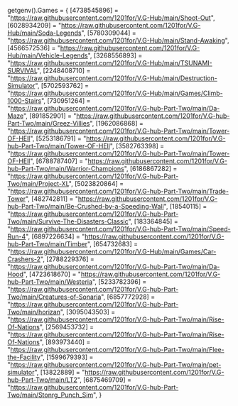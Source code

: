 getgenv().Games = {
    [4738545896] = "https://raw.githubusercontent.com/1201for/V.G-Hub/main/Shoot-Out",
    [6028934209] = "https://raw.githubusercontent.com/1201for/V.G-Hub/main/Soda-Legends",
    [5780309044] = "https://raw.githubusercontent.com/1201for/V.G-Hub/main/Stand-Awaking",
    [4566572536] = "https://raw.githubusercontent.com/1201for/V.G-Hub/main/Vehicle-Legends",
    [3268556893] = "https://raw.githubusercontent.com/1201for/V.G-Hub/main/TSUNAMI-SURVIVAL",
    [2248408710] = "https://raw.githubusercontent.com/1201for/V.G-Hub/main/Destruction-Simulator",
    [5702593762] = "https://raw.githubusercontent.com/1201for/V.G-Hub/main/Games/Climb-1000-Stairs",
    [730951264] = "https://raw.githubusercontent.com/1201for/V.G-hub-Part-Two/main/Da-Maze",
    [891852901] = "https://raw.githubusercontent.com/1201for/V.G-hub-Part-Two/main/Greez-Villies",
    [1962086868] = "https://raw.githubusercontent.com/1201for/V.G-hub-Part-Two/main/Tower-OF-HEll",
    [5253186791] = "https://raw.githubusercontent.com/1201for/V.G-hub-Part-Two/main/Tower-OF-HEll",
    [3582763398] = "https://raw.githubusercontent.com/1201for/V.G-hub-Part-Two/main/Tower-OF-HEll",
    [6788787407] = "https://raw.githubusercontent.com/1201for/V.G-hub-Part-Two/main/Warrior-Champions",
    [6186867282] = "https://raw.githubusercontent.com/1201for/V.G-hub-Part-Two/main/Project-XL",
    [5023820864] = "https://raw.githubusercontent.com/1201for/V.G-hub-Part-Two/main/Trade-Tower",
    [482742811] = "https://raw.githubusercontent.com/1201for/V.G-hub-Part-Two/main/Be-Crushed-by-a-Speeding-Wall",
    [18540115] = "https://raw.githubusercontent.com/1201for/V.G-hub-Part-Two/main/Survive-The-Disasters-Classic",
    [183364845] = "https://raw.githubusercontent.com/1201for/V.G-hub-Part-Two/main/Speed-Run-4",
    [6897226634] = "https://raw.githubusercontent.com/1201for/V.G-hub-Part-Two/main/Timber",
    [654732683] = "https://raw.githubusercontent.com/1201for/V.G-Hub/main/Games/Car-Crashers-2",
    [2788229376] = "https://raw.githubusercontent.com/1201for/V.G-hub-Part-Two/main/Da-Hood",
    [4723618670] = "https://raw.githubusercontent.com/1201for/V.G-hub-Part-Two/main/Westeria",
    [5233782396] = "https://raw.githubusercontent.com/1201for/V.G-hub-Part-Two/main/Creatures-of-Sonaria",
    [6857772928] = "https://raw.githubusercontent.com/1201for/V.G-hub-Part-Two/main/horizan",
    [3095043503] = "https://raw.githubusercontent.com/1201for/V.G-hub-Part-Two/main/Rise-Of-Nations",
    [2569453732] = "https://raw.githubusercontent.com/1201for/V.G-hub-Part-Two/main/Rise-Of-Nations",
    [893973440] = "https://raw.githubusercontent.com/1201for/V.G-hub-Part-Two/main/Flee-the-Facility",
    [1599679393] = "https://raw.githubusercontent.com/1201for/V.G-hub-Part-Two/main/pet-simulator",
    [13822889] = "https://raw.githubusercontent.com/1201for/V.G-hub-Part-Two/main/LT2",
    [6875469709] = "https://raw.githubusercontent.com/1201for/V.G-hub-Part-Two/main/Stonrg_Punch_Sim",
}
